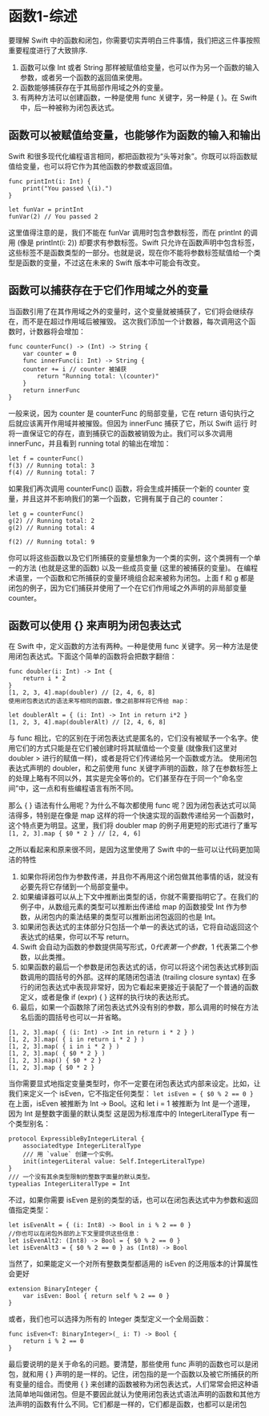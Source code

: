 # 函数1-综述

要理解 Swift 中的函数和闭包，你需要切实弄明白三件事情，我们把这三件事按照重要程度进行了大致排序. 
1. 函数可以像 Int 或者 String 那样被赋值给变量，也可以作为另一个函数的输入参数，或者另一个函数的返回值来使用。
2. 函数能够捕获存在于其局部作用域之外的变量。
3. 有两种方法可以创建函数，一种是使用 func 关键字，另一种是 { }。在 Swift 中，后一种被称为闭包表达式。


## 函数可以被赋值给变量，也能够作为函数的输入和输出

Swift 和很多现代化编程语言相同，都把函数视为“头等对象”。你既可以将函数赋值给变量，也可以将它作为其他函数的参数或返回值。
```
func printInt(i: Int) {
	print("You passed \(i).")
}

let funVar = printInt
funVar(2) // You passed 2
```
这里值得注意的是，我们不能在 funVar 调用时包含参数标签，而在 printInt 的调用 (像是 printInt(i: 2)) 却要求有参数标签。Swift 只允许在函数声明中包含标签，这些标签不是函数类型的一部分。也就是说，现在你不能将参数标签赋值给一个类型是函数的变量，不过这在未来的 Swift 版本中可能会有改变。


## 函数可以捕获存在于它们作用域之外的变量

当函数引用了在其作用域之外的变量时，这个变量就被捕获了，它们将会继续存在，而不是在超过作用域后被摧毁。
这次我们添加一个计数器，每次调用这个函数时，计数器将会增加：
```
func counterFunc() -> (Int) -> String {
	var counter = 0
	func innerFunc(i: Int) -> String {
	counter += i // counter 被捕获
		return "Running total: \(counter)"
	}
	return innerFunc
}
```
一般来说，因为 counter 是 counterFunc 的局部变量，它在 return 语句执行之后就应该离开作用域并被摧毁。但因为 innerFunc 捕获了它，所以 Swift 运行
时将一直保证它的存在，直到捕获它的函数被销毁为止。我们可以多次调用 innerFunc，并且看到 running total 的输出在增加：
```
let f = counterFunc()
f(3) // Running total: 3
f(4) // Running total: 7
```
如果我们再次调用 counterFunc() 函数，将会生成并捕获一个新的 counter 变量，并且这并不影响我们的第一个函数，它拥有属于自己的 counter：
```
let g = counterFunc()
g(2) // Running total: 2
g(2) // Running total: 4

f(2) // Running total: 9
```
你可以将这些函数以及它们所捕获的变量想象为一个类的实例，这个类拥有一个单一的方法 (也就是这里的函数) 以及一些成员变量 (这里的被捕获的变量)。
在编程术语里，一个函数和它所捕获的变量环境组合起来被称为闭包。上面 f 和 g 都是闭包的例子，因为它们捕获并使用了一个在它们作用域之外声明的非局部变量 counter。


## 函数可以使用 {} 来声明为闭包表达式

在 Swift 中，定义函数的方法有两种。一种是使用 func 关键字。另一种方法是使用闭包表达式。下面这个简单的函数将会把数字翻倍：
```
func doubler(i: Int) -> Int {
	return i * 2
}
[1, 2, 3, 4].map(doubler) // [2, 4, 6, 8]
使用闭包表达式的语法来写相同的函数，像之前那样将它传给 map：

let doublerAlt = { (i: Int) -> Int in return i*2 }
[1, 2, 3, 4].map(doublerAlt) // [2, 4, 6, 8]

```
与 func 相比，它的区别在于闭包表达式是匿名的，它们没有被赋予一个名字。使用它们的方式只能是在它们被创建时将其赋值给一个变量 (就像我们这里对 doubler > 进行的赋值一样)，或者是将它们传递给另一个函数或方法。
使用闭包表达式声明的 doubler，和之前使用 func 关键字声明的函数，除了在参数标签上的处理上略有不同以外，其实是完全等价的。它们甚至存在于同一个“命名空间”中，这一点和有些编程语言有所不同。

那么 { } 语法有什么用呢？为什么不每次都使用 func 呢？因为闭包表达式可以简洁得多，特别是在像是 map 这样的将一个快速实现的函数传递给另一个函数时，这个特点更为明显。这里，我们将 doubler map 的例子用更短的形式进行了重写
`[1, 2, 3].map { $0 * 2 } // [2, 4, 6] `

之所以看起来和原来很不同，是因为这里使用了 Swift 中的一些可以让代码更加简洁的特性

1. 如果你将闭包作为参数传递，并且你不再用这个闭包做其他事情的话，就没有必要先将它存储到一个局部变量中。
2. 如果编译器可以从上下文中推断出类型的话，你就不需要指明它了。在我们的例子中，从数组元素的类型可以推断出传递给 map 的函数接受 Int 作为参数，从闭包内的乘法结果的类型可以推断出闭包返回的也是 Int。
3. 如果闭包表达式的主体部分只包括一个单一的表达式的话，它将自动返回这个表达式的结果，你可以不写 return。
4. Swift 会自动为函数的参数提供简写形式，$0 代表第一个参数，$1 代表第二个参数，以此类推。
5. 如果函数的最后一个参数是闭包表达式的话，你可以将这个闭包表达式移到函数调用的圆括号的外部。这样的尾随闭包语法 (trailing closure syntax) 在多行的闭包表达式中表现非常好，因为它看起来更接近于装配了一个普通的函数定义，或者是像 if (expr) { } 这样的执行块的表达形式。
6. 最后，如果一个函数除了闭包表达式外没有别的参数，那么调用的时候在方法名后面的圆括号也可以一并省略。

```
[1, 2, 3].map( { (i: Int) -> Int in return i * 2 } )
[1, 2, 3].map( { i in return i * 2 } )
[1, 2, 3].map( { i in i * 2 } )
[1, 2, 3].map( { $0 * 2 } )
[1, 2, 3].map() { $0 * 2 }
[1, 2, 3].map { $0 * 2 }
```

当你需要显式地指定变量类型时，你不一定要在闭包表达式内部来设定。比如，让我们来定义一个 isEven，它不指定任何类型：
`let isEven = { $0 % 2 == 0 }`
在上面，isEven 被推断为 Int -> Bool。这和 let i = 1 被推断为 Int 是一个道理，因为 Int 是整数字面量的默认类型
这是因为标准库中的 IntegerLiteralType 有一个类型别名：
```
protocol ExpressibleByIntegerLiteral {
	associatedtype IntegerLiteralType
	/// 用 `value` 创建一个实例。
	init(integerLiteral value: Self.IntegerLiteralType)
}
/// 一个没有其余类型限制的整数字面量的默认类型。
typealias IntegerLiteralType = Int
```
不过，如果你需要 isEven 是别的类型的话，也可以在闭包表达式中为参数和返回值指定类型：
```
let isEvenAlt = { (i: Int8) -> Bool in i % 2 == 0 }
//你也可以在闭包外部的上下文里提供这些信息：
let isEvenAlt2: (Int8) -> Bool = { $0 % 2 == 0 }
let isEvenAlt3 = { $0 % 2 == 0 } as (Int8) -> Bool
```

当然了，如果能定义一个对所有整数类型都适用的 isEven 的泛用版本的计算属性会更好 
```
extension BinaryInteger {
	var isEven: Bool { return self % 2 == 0 }
}
```
或者，我们也可以选择为所有的 Integer 类型定义一个全局函数：
```
func isEven<T: BinaryInteger>(_ i: T) -> Bool {
	return i % 2 == 0
}
```
最后要说明的是关于命名的问题。要清楚，那些使用 func 声明的函数也可以是闭包，就和用 { } 声明的是一样的。记住，闭包指的是一个函数以及被它所捕获的所有变量的组合。而使用 { } 来创建的函数被称为闭包表达式，人们常常会把这种语法简单地叫做闭包。但是不要因此就认为使用闭包表达式语法声明的函数和其他方法声明的函数有什么不同。它们都是一样的，它们都是函数，也都可以是闭包
